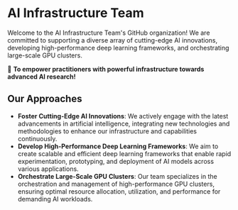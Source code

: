 # AI Infrastructure Team
Welcome to the AI Infrastructure Team's GitHub organization! We are committed to supporting a diverse array of cutting-edge AI innovations, developing high-performance deep learning frameworks, and orchestrating large-scale GPU clusters.

🎯 **To empower practitioners with powerful infrastructure towards advanced AI research!**

## Our Approaches
- **Foster Cutting-Edge AI Innovations**: We actively engage with the latest advancements in artificial intelligence, integrating new technologies and methodologies to enhance our infrastructure and capabilities continuously.
- **Develop High-Performance Deep Learning Frameworks**: We aim to create scalable and efficient deep learning frameworks that enable rapid experimentation, prototyping, and deployment of AI models across various applications.
- **Orchestrate Large-Scale GPU Clusters**: Our team specializes in the orchestration and management of high-performance GPU clusters, ensuring optimal resource allocation, utilization, and performance for demanding AI workloads.
